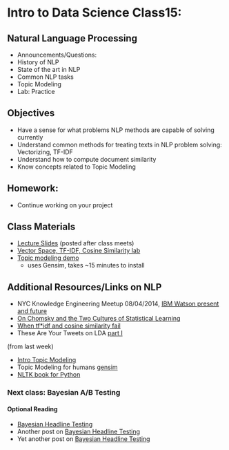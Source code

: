 Intro to Data Science Class15: 
=======

## Natural Language Processing

- Announcements/Questions: 
- History of NLP
- State of the art in NLP
- Common NLP tasks
- Topic Modeling
- Lab: Practice 

## Objectives

* Have a sense for what problems NLP methods are capable of solving currently
* Understand common methods for treating texts in NLP problem solving: Vectorizing, TF-IDF
* Understand how to compute document similarity
* Know concepts related to Topic Modeling

## Homework:

- Continue working on your project

## Class Materials

* [Lecture Slides](https://github.com/gads14-nyc/fall_2014_lessons/blob/master/15_NLP/class15.pdf) (posted after class meets)
* [Vector Space, TF-IDF, Cosine Similarity lab](http://nbviewer.ipython.org/github/gads14-nyc/fall_2014_lessons/blob/master/15_NLP/lab/)
* [Topic modeling demo](http://nbviewer.ipython.org/github/gads14-nyc/fall_2014_lessons/blob/master/15_NLP/gensim_demo.ipynb) 
   - uses Gensim, takes ~15 minutes to install

## Additional Resources/Links on NLP

* NYC Knowledge Engineering Meetup 08/04/2014, [IBM Watson present and future](https://github.com/gads14-nyc/fall_2014_lessons/blob/master/additional_materials/NYKnowledgeEngineeringMeetup-08042014-Watson.pdf)
* [On Chomsky and the Two Cultures of Statistical Learning](http://norvig.com/chomsky.html)
* [When tf*idf and cosine similarity fail](http://www.p-value.info/2013/02/when-tfidf-and-cosine-similarity-fail.html)
* These Are Your Tweets on LDA [part I](https://wellecks.wordpress.com/2014/09/03/these-are-your-tweets-on-lda-part-i/)

(from last week)

* [Intro Topic Modeling](http://www.cs.princeton.edu/~blei/papers/Blei2012.pdf)
* Topic Modeling for humans [gensim](http://radimrehurek.com/gensim/)
* [NLTK book for Python](http://www.nltk.org/book/)

### Next class: Bayesian A/B Testing

#### Optional Reading

* [Bayesian Headline Testing](http://jeroenjanssens.com/2013/08/18/bayesian-headline-testing-at-visual-revenue.html)
* Another post on [Bayesian Headline Testing](http://developers.lyst.com/data/2014/05/10/bayesian-ab-testing/)
* Yet another post on [Bayesian Headline Testing](http://www.bayesianwitch.com/blog/2014/bayesian_ab_test.html)
